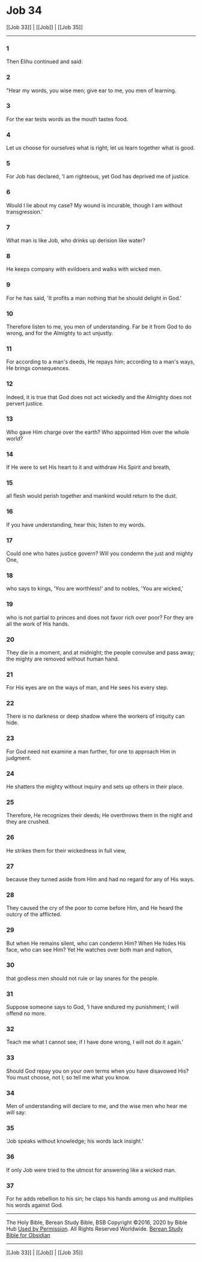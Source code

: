 # Job 34

[[Job 33]] | [[Job]] | [[Job 35]]

---

### 1
Then Elihu continued and said:

### 2
"Hear my words, you wise men; give ear to me, you men of learning.

### 3
For the ear tests words as the mouth tastes food.

### 4
Let us choose for ourselves what is right; let us learn together what is good.

### 5
For Job has declared, 'I am righteous, yet God has deprived me of justice.

### 6
Would I lie about my case? My wound is incurable, though I am without transgression.'

### 7
What man is like Job, who drinks up derision like water?

### 8
He keeps company with evildoers and walks with wicked men.

### 9
For he has said, 'It profits a man nothing that he should delight in God.'

### 10
Therefore listen to me, you men of understanding. Far be it from God to do wrong, and for the Almighty to act unjustly.

### 11
For according to a man's deeds, He repays him; according to a man's ways, He brings consequences.

### 12
Indeed, it is true that God does not act wickedly and the Almighty does not pervert justice.

### 13
Who gave Him charge over the earth? Who appointed Him over the whole world?

### 14
If He were to set His heart to it and withdraw His Spirit and breath,

### 15
all flesh would perish together and mankind would return to the dust.

### 16
If you have understanding, hear this; listen to my words.

### 17
Could one who hates justice govern? Will you condemn the just and mighty One,

### 18
who says to kings, 'You are worthless!' and to nobles, 'You are wicked,'

### 19
who is not partial to princes and does not favor rich over poor? For they are all the work of His hands.

### 20
They die in a moment, and at midnight; the people convulse and pass away; the mighty are removed without human hand.

### 21
For His eyes are on the ways of man, and He sees his every step.

### 22
There is no darkness or deep shadow where the workers of iniquity can hide.

### 23
For God need not examine a man further, for one to approach Him in judgment.

### 24
He shatters the mighty without inquiry and sets up others in their place.

### 25
Therefore, He recognizes their deeds; He overthrows them in the night and they are crushed.

### 26
He strikes them for their wickedness in full view,

### 27
because they turned aside from Him and had no regard for any of His ways.

### 28
They caused the cry of the poor to come before Him, and He heard the outcry of the afflicted.

### 29
But when He remains silent, who can condemn Him? When He hides His face, who can see Him? Yet He watches over both man and nation,

### 30
that godless men should not rule or lay snares for the people.

### 31
Suppose someone says to God, 'I have endured my punishment; I will offend no more.

### 32
Teach me what I cannot see; if I have done wrong, I will not do it again.'

### 33
Should God repay you on your own terms when you have disavowed His? You must choose, not I; so tell me what you know.

### 34
Men of understanding will declare to me, and the wise men who hear me will say:

### 35
'Job speaks without knowledge; his words lack insight.'

### 36
If only Job were tried to the utmost for answering like a wicked man.

### 37
For he adds rebellion to his sin; he claps his hands among us and multiplies his words against God.

---

The Holy Bible, Berean Study Bible, BSB
Copyright ©2016, 2020 by Bible Hub
[Used by Permission](https://berean.bible/terms.htm). All Rights Reserved Worldwide.
[Berean Study Bible for Obsidian](https://github.com/gapmiss/berean-study-bible-for-obsidian)

---

[[Job 33]] | [[Job]] | [[Job 35]]

